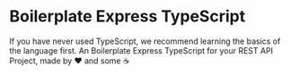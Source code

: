 # Boilerplate Express TypeScript

If you have never used TypeScript, we recommend learning the basics of the language first. An Boilerplate Express TypeScript for your REST API Project, made by ❤️ and some ☕️
